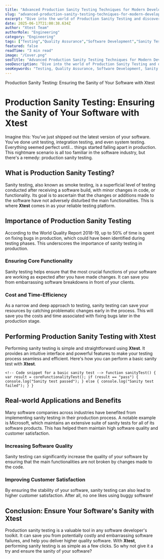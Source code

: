 ```yaml
---
title: "Advanced Production Sanity Testing Techniques for Modern Development"
slug: "advanced-production-sanity-testing-techniques-for-modern-development"
excerpt: "Dive into the world of Production Sanity Testing and discover how it can save your business from painstaking software failures. Learn the vital role it plays in assuring quality, boosting customer satisfaction, and safeguarding your bottom line. Unpack the secrets of this proactive approach to software testing and make your tech environment more resilient than ever."
date: 2025-06-17T21:00:38.634Z
author: "Xtest Team"
authorRole: "Engineering"
category: "Engineering"
tags: ["Testing","Quality Assurance","Software Development","Sanity Tests","Quick Validation"]
featured: false
readTime: "3 min read"
image: "/Cover.png"
seoTitle: "Advanced Production Sanity Testing Techniques for Modern Development"
seoDescription: "Dive into the world of Production Sanity Testing and discover how it can save your business from painstaking software failures. Learn the vital role it plays in assuring quality, boosting customer satisfaction, and safeguarding your bottom line. Unpack the secrets of this proactive approach to software testing and make your tech environment more resilient than ever."
seoKeywords: "Testing, Quality Assurance, Software Development, Sanity Tests, Quick Validation"
---
```


Production Sanity Testing: Ensuring the Sanity of Your Software with Xtest

# Production Sanity Testing: Ensuring the Sanity of Your Software with Xtest

Imagine this: You’ve just shipped out the latest version of your software. You’ve done unit testing, integration testing, and even system testing. Everything seemed perfect until... things started falling apart in production. This nightmare scenario is all too familiar in the software industry, but there's a remedy: production sanity testing.

## What is Production Sanity Testing?

Sanity testing, also known as smoke testing, is a superficial level of testing conducted after receiving a software build, with minor changes in code, or functionality. Its goal is to ascertain that the changes or additions made to the software have not adversely disturbed the main functionalities. This is where **Xtest** comes in as your reliable testing platform.

## Importance of Production Sanity Testing

According to the World Quality Report 2018-19, up to 50% of time is spent on fixing bugs in production, which could have been identified during testing phases. This underscores the importance of sanity testing in production.

### Ensuring Core Functionality

Sanity testing helps ensure that the most crucial functions of your software are working as expected after you have made changes. It can save you from embarrassing software breakdowns in front of your clients.

### Cost and Time-Efficiency

As a narrow and deep approach to testing, sanity testing can save your resources by catching problematic changes early in the process. This will save you the costs and time associated with fixing bugs later in the production stage.

## Performing Production Sanity Testing with Xtest

Performing sanity testing is simple and straightforward using **Xtest**. It provides an intuitive interface and powerful features to make your testing process seamless and efficient. Here's how you can perform a basic sanity test with **Xtest**.

`<!-- Code snippet for a basic sanity test --> function sanityTest() { var result = coreFunctionalityTest(); if (result == "pass") { console.log("Sanity test passed"); } else { console.log("Sanity test failed"); } }`

## Real-world Applications and Benefits

Many software companies across industries have benefited from implementing sanity testing in their production process. A notable example is Microsoft, which maintains an extensive suite of sanity tests for all of its software products. This has helped them maintain high software quality and customer satisfaction.

### Increasing Software Quality

Sanity testing can significantly increase the quality of your software by ensuring that the main functionalities are not broken by changes made to the code.

### Improving Customer Satisfaction

By ensuring the stability of your software, sanity testing can also lead to higher customer satisfaction. After all, no one likes using buggy software!

## Conclusion: Ensure Your Software's Sanity with Xtest

Production sanity testing is a valuable tool in any software developer's toolkit. It can save you from potentially costly and embarrassing software failures, and help you deliver higher quality software. With **Xtest**, performing sanity testing is as simple as a few clicks. So why not give it a try and ensure the sanity of your software?